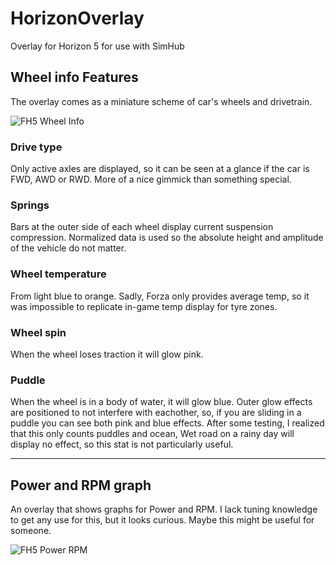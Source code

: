 # HorizonOverlay
Overlay for Horizon 5 for use with SimHub

## Wheel info Features
The overlay comes as a miniature scheme of car's wheels and drivetrain.

![FH5 Wheel Info](https://user-images.githubusercontent.com/45932893/192173778-b441623b-9390-4954-a764-ab959431324a.png)

### Drive type
Only active axles are displayed, so it can be seen at a glance if the car is FWD, AWD or RWD.
More of a nice gimmick than something special.
  
### Springs
Bars at the outer side of each wheel display current suspension compression.
Normalized data is used so the absolute height and amplitude of the vehicle do not matter.

### Wheel temperature
From light blue to orange.
Sadly, Forza only provides average temp, so it was impossible to replicate in-game temp display for tyre zones.
  
### Wheel spin
When the wheel loses traction it will glow pink.
  
### Puddle
When the wheel is in a body of water, it will glow blue.
Outer glow effects are positioned to not interfere with eachother, so, if you are sliding in a puddle you can see both pink and blue effects.
After some testing, I realized that this only counts puddles and ocean, Wet road on a rainy day will display no effect, so this stat is not particularly useful.

-----

## Power and RPM graph

An overlay that shows graphs for Power and RPM.
I lack tuning knowledge to get any use for this, but it looks curious.
Maybe this might be useful for someone.

![FH5 Power RPM](https://user-images.githubusercontent.com/45932893/192176183-0b55a3ac-995d-4456-be09-8823c8b5171a.png)
